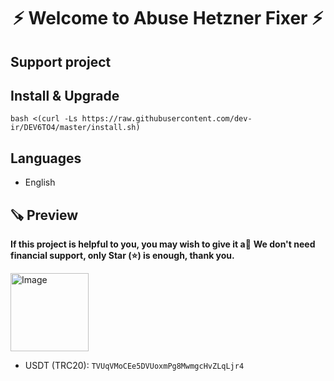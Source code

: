 <h1 align="center"/>⚡️ Welcome to Abuse Hetzner Fixer ⚡️</h1>

## Support project 

## Install & Upgrade

```
bash <(curl -Ls https://raw.githubusercontent.com/dev-ir/DEV6TO4/master/install.sh)
```

## Languages

- English

## 🪚 Preview

**If this project is helpful to you, you may wish to give it a**:star2:
**We don't need financial support, only Star (⭐) is enough, thank you.**

<p align="left">
    <img width="125" src="https://github.com/dev-ir/DEV6TO4/assets/114811214/4eac2ea7-8eea-4c18-a6fc-d6408a902c91" alt="Image">
</p>

- USDT (TRC20): `TVUqVMoCEe5DVUoxmPg8MwmgcHvZLqLjr4`

